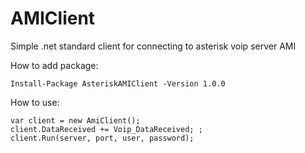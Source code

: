 # AMIClient

Simple .net standard client for connecting to asterisk voip server AMI

How to add package:

```
Install-Package AsteriskAMIClient -Version 1.0.0
```

How to use:

```
var client = new AmiClient();
client.DataReceived += Voip_DataReceived; ;
client.Run(server, port, user, password);
```

